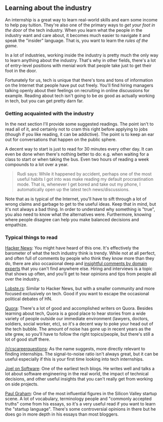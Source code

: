 ## Learning about the industry

An internship is a great way to learn real-world skills and earn some income to help pay tuition. They're also one of the primary ways to *get your foot in the door* of the tech industry. When you learn what the people in the industry want and care about, it becomes much easier to navigate it and speak the "insider" language. That is, you want to learn the *rules of the game*.

In a lot of industries, working inside the industry is pretty much the only way to learn anything about the industry. That's why in other fields, there's a lot of entry-level positions with menial work that people take just to get their foot in the door.

Fortunately for us, tech is unique that there's tons and tons of information on the Internet that people have put out freely. You'll find hiring managers talking openly about their feelings on recruiting in online discussions for example. Reading about tech isn't going to be *as* good as actually working in tech, but you can get pretty darn far.

### Getting acquainted with the industry

In the next section I'll provide some suggested readings. The point isn't to read all of it, and certainly not to cram this right before applying to jobs (though if you like reading, it can be addictive). The point is to keep an ear out for conversations that happen on the public sphere.

A decent way to start is just to read for 30 minutes every other day. It can even be done when there's nothing better to do: e.g. when waiting for a class to start or when taking the bus. Even two hours of reading a week compounds to a lot over a year.

> Rudi says: While it happened by accident, perhaps one of the most useful habits I got into was make reading my default procrastination mode. That is, whenever I get bored and take out my phone, I automatically open up the latest tech news/discussions.

Note that as is typical of the Internet, you'll have to sift through a lot of wrong claims and garbage to get to the useful ideas. Keep that in mind, but it's not always a bad thing. In order to understand why something is "true", you also need to know what the alternatives were. Furthermore, knowing where people disagree can help you make balanced decisions and empathize.

### Typical things to read

[Hacker News](https://news.ycombinator.com/): You might have heard of this one. It's effectively the barometer of what the tech industry think is trendy. While not at all perfect, and often full of comments by people who think they know more than they do, there are also occasional deep and [insightful comments by domain experts](https://danluu.com/hn-comments/) that you can't find anywhere else. Hiring and interviews is a topic that shows up often, and you'll get to hear opinions and tips from people all over the industry.

[Lobste.rs](https://lobste.rs/): Similar to Hacker News, but with a smaller community and more focused exclusively on tech. Good if you want to escape the occasional political debates of HN.

[Quora](https://quora.com): There's a lot of good and accomplished writers on Quora. Besides learning about tech, Quora is a good place to hear stories from a wide variety of people outside our immediate environment (lawyers, doctors, soldiers, social worker, etc), so it's a decent way to poke your head out of the tech bubble. The amount of noise has gone up in recent years as the site grew, so you'll have to follow the right topics/people, but there's still a lot of good stuff there.

[/r/cscareerquestions](https://www.reddit.com/r/cscareerquestions/): As the name suggests, more directly relevant to finding internships. The signal-to-noise ratio isn't always great, but it can be useful especially if this is your first time looking into tech internships.

[Joel on Software](https://www.joelonsoftware.com/): One of the earliest tech blogs. He writes well and talks a lot about software engineering in the real world, the impact of technical decisions, and other useful insights that you can't really get from working on side projects.

[Paul Graham](http://www.paulgraham.com/articles.html): One of the most influential figures in the Silicon Valley startup scene. A lot of vocabulary, terminology people and "commonly accepted truths" come from his essays, so it's a very useful read if you want to learn the "startup language". There's some controversial opinions in there but he does go in more depth in his essays than most bloggers.
